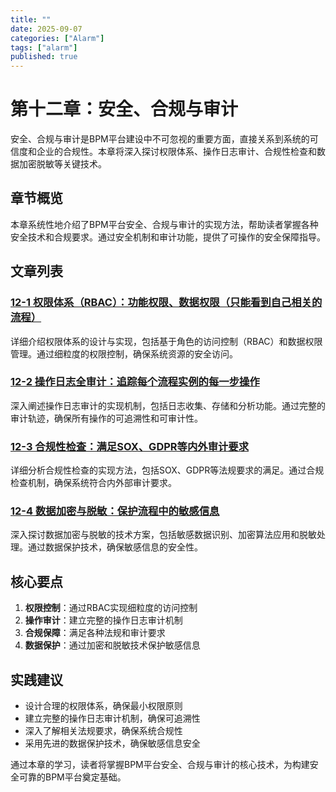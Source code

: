 ```yaml
---
title: ""
date: 2025-09-07
categories: ["Alarm"]
tags: ["alarm"]
published: true
---
```

# 第十二章：安全、合规与审计

安全、合规与审计是BPM平台建设中不可忽视的重要方面，直接关系到系统的可信度和企业的合规性。本章将深入探讨权限体系、操作日志审计、合规性检查和数据加密脱敏等关键技术。

## 章节概览

本章系统性地介绍了BPM平台安全、合规与审计的实现方法，帮助读者掌握各种安全技术和合规要求。通过安全机制和审计功能，提供了可操作的安全保障指导。

## 文章列表

### [12-1 权限体系（RBAC）：功能权限、数据权限（只能看到自己相关的流程）](1-12-1-permission-system-design.md)
详细介绍权限体系的设计与实现，包括基于角色的访问控制（RBAC）和数据权限管理。通过细粒度的权限控制，确保系统资源的安全访问。

### [12-2 操作日志全审计：追踪每个流程实例的每一步操作](1-12-2-operation-log-audit.md)
深入阐述操作日志审计的实现机制，包括日志收集、存储和分析功能。通过完整的审计轨迹，确保所有操作的可追溯性和可审计性。

### [12-3 合规性检查：满足SOX、GDPR等内外审计要求](1-12-3-compliance-check.md)
详细分析合规性检查的实现方法，包括SOX、GDPR等法规要求的满足。通过合规检查机制，确保系统符合内外部审计要求。

### [12-4 数据加密与脱敏：保护流程中的敏感信息](1-12-4-data-encryption-masking.md)
深入探讨数据加密与脱敏的技术方案，包括敏感数据识别、加密算法应用和脱敏处理。通过数据保护技术，确保敏感信息的安全性。

## 核心要点

1. **权限控制**：通过RBAC实现细粒度的访问控制
2. **操作审计**：建立完整的操作日志审计机制
3. **合规保障**：满足各种法规和审计要求
4. **数据保护**：通过加密和脱敏技术保护敏感信息

## 实践建议

- 设计合理的权限体系，确保最小权限原则
- 建立完整的操作日志审计机制，确保可追溯性
- 深入了解相关法规要求，确保系统合规性
- 采用先进的数据保护技术，确保敏感信息安全

通过本章的学习，读者将掌握BPM平台安全、合规与审计的核心技术，为构建安全可靠的BPM平台奠定基础。